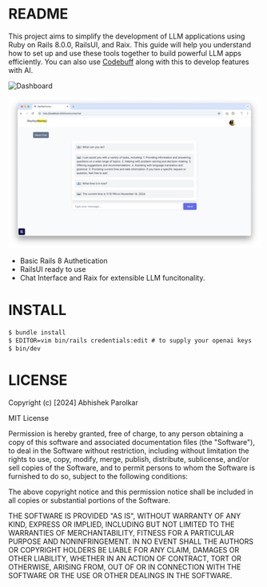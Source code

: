 # README

This project aims to simplify the development of LLM applications using Ruby on Rails 8.0.0, RailsUI, and Raix. This guide will help you understand how to set up and use these tools together to build powerful LLM apps efficiently. You can also use [Codebuff](https://codebuff.com/referrals/ref-4b612ec1-6724-47b8-a54d-11da9757ccc3) along with this to develop features with AI.

![Dashboard](public/RayRayHooray_Dashboard.png)

![Alt text](public/RayRayHooray_Chat.png)

* Basic Rails 8 Authetication 
* RailsUI ready to use
* Chat Interface and Raix for extensible LLM funcitonality.


# INSTALL

```
$ bundle install
$ EDITOR=vim bin/rails credentials:edit # to supply your openai keys 
$ bin/dev

```

# LICENSE
Copyright (c) [2024] Abhishek Parolkar

MIT License

Permission is hereby granted, free of charge, to any person obtaining a copy
of this software and associated documentation files (the "Software"), to deal
in the Software without restriction, including without limitation the rights
to use, copy, modify, merge, publish, distribute, sublicense, and/or sell
copies of the Software, and to permit persons to whom the Software is
furnished to do so, subject to the following conditions:

The above copyright notice and this permission notice shall be included in all
copies or substantial portions of the Software.

THE SOFTWARE IS PROVIDED "AS IS", WITHOUT WARRANTY OF ANY KIND, EXPRESS OR
IMPLIED, INCLUDING BUT NOT LIMITED TO THE WARRANTIES OF MERCHANTABILITY,
FITNESS FOR A PARTICULAR PURPOSE AND NONINFRINGEMENT. IN NO EVENT SHALL THE
AUTHORS OR COPYRIGHT HOLDERS BE LIABLE FOR ANY CLAIM, DAMAGES OR OTHER
LIABILITY, WHETHER IN AN ACTION OF CONTRACT, TORT OR OTHERWISE, ARISING FROM,
OUT OF OR IN CONNECTION WITH THE SOFTWARE OR THE USE OR OTHER DEALINGS IN THE
SOFTWARE.
